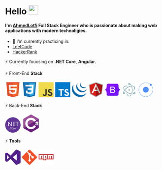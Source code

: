# Hello  <img src="https://raw.githubusercontent.com/MartinHeinz/MartinHeinz/master/wave.gif"  width="30px" height="30px" />

#### I'm <a href="https://www.linkedin.com/in/ahmed-lotfi-ba2206111" target="_blank">AhmedLotfi</a> Full Stack Engineer who is passionate about making web applications with modern technoligies.

- 🌱 I’m currently practicing in:
- <a href="https://leetcode.com/AhmedLotfiii"> LeetCode </a>
- <a href="https://www.hackerrank.com/ahmedLotfiAli"> HackerRank </a>

⚡ Currently foucsing on **.NET Core**, **Angular**.

⚡ Front-End **Stack**

<img src="https://github.com/devicons/devicon/blob/master/icons/html5/html5-original.svg" alt="HTML5" width="50" height="50"/> <img src="https://github.com/devicons/devicon/blob/master/icons/css3/css3-original.svg" alt="CSS3" width="50" height="50"/> <img src="https://github.com/devicons/devicon/blob/master/icons/javascript/javascript-original.svg" alt="JavaScript" width="50" height="50"/> <img src="https://github.com/devicons/devicon/blob/master/icons/typescript/typescript-original.svg" alt="TypeScript" width="50" height="50"/> <img src="https://github.com/devicons/devicon/blob/master/icons/jquery/jquery-original.svg" alt="JQuery" width="50" height="50"/> <img src="https://github.com/devicons/devicon/blob/master/icons/angularjs/angularjs-original.svg" alt="Angular" width="50" height="50"/> <img src="https://github.com/devicons/devicon/blob/master/icons/bootstrap/bootstrap-original.svg" alt="Bootstrap" width="50" height="50"/> <img src="https://github.com/devicons/devicon/blob/master/icons/electron/electron-original.svg" alt="Electron" width="50" height="50"/> <img src="https://github.com/devicons/devicon/blob/master/icons/ionic/ionic-original.svg" alt="Ionic" width="50" height="50"/> 

⚡ Back-End **Stack**

<a href="https://dotnet.microsoft.com/"><img src="https://github.com/devicons/devicon/blob/master/icons/dotnetcore/dotnetcore-original.svg" alt=".net" width="50" height="50" /></a> <img src="https://github.com/devicons/devicon/blob/master/icons/csharp/csharp-original.svg" alt="cSharp" width="60" height="60"/>

⚡ **Tools**

<img src="https://github.com/devicons/devicon/blob/master/icons/visualstudio/visualstudio-plain.svg" alt="Git" width="50" height="50"/> <img src="https://github.com/devicons/devicon/blob/master/icons/git/git-original.svg" alt="VS" width="50" height="50"/> <img src="https://github.com/devicons/devicon/blob/master/icons/npm/npm-original-wordmark.svg" alt="NPM" width="50" height="50"/>



<!--
**AhmedLotfi/AhmedLotfi** is a ✨ _special_ ✨ repository because its `README.md` (this file) appears on your GitHub profile.

Here are some ideas to get you started:

- 🔭 I’m currently working on ...

- 👯 I’m looking to collaborate on ...
- 🤔 I’m looking for help with ...
- 💬 Ask me about ...
- 📫 How to reach me: ...
- 😄 Pronouns: ...
- ⚡ Fun fact: ...
-->
